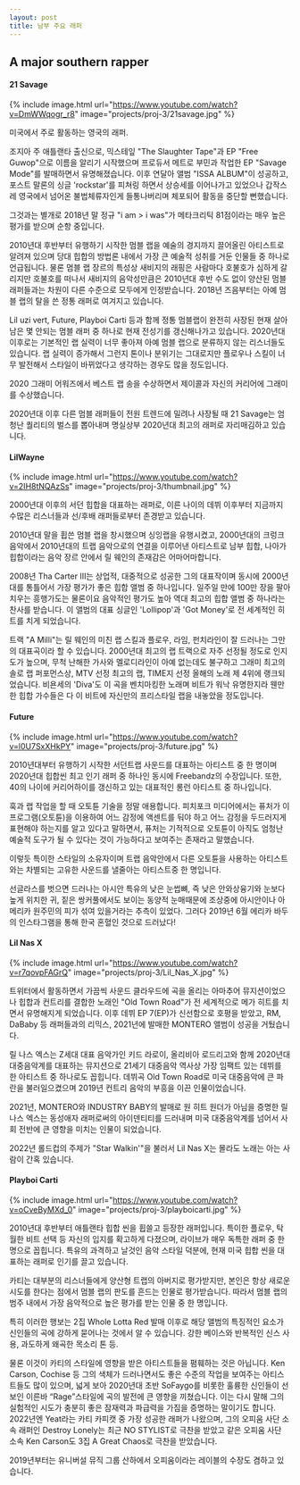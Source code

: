 ```yaml
---
layout: post
title: 남부 주요 래퍼
---
```


## A major southern rapper

#### 21 Savage

{% include image.html url="https://www.youtube.com/watch?v=DmWWqogr_r8" image="projects/proj-3/21savage.jpg" %}

미국에서 주로 활동하는 영국의 래퍼.

조지아 주 애틀랜타 출신으로, 믹스테잎 "The Slaughter Tape"과 EP "Free Guwop"으로 이름을 알리기 시작했으며 프로듀서 메트로 부민과 작업한 EP "Savage Mode"를 발매하면서 유명해졌습니다. 이후 연달아 앨범 "ISSA ALBUM"이 성공하고, 포스트 말론의 싱글 'rockstar'를 피쳐링 하면서 상승세를 이어나가고 있었으나 갑작스레 영국에서 넘어온 불법체류자인게 들통나버리며 체포되어 활동을 중단할 뻔했습니다.

그것과는 별개로 2018년 말 정규 "i am > i was"가 메타크리틱 81점이라는 매우 높은 평가를 받으며 순항 중입니다.

2010년대 후반부터 유행하기 시작한 멈블 랩을 예술의 경지까지 끌어올린 아티스트로 알려져 있으며 당대 힙합의 방법론 내에서 가장 큰 예술적 성취를 거둔 인물들 중 하나로 언급됩니다. 물론 멈블 랩 장르의 특성상 새비지의 래핑은 사람마다 호불호가 심하게 갈리지만 호불호를 떠나서 새비지의 음악성만큼은 2010년대 후반 수도 없이 양산된 멈블 래퍼들과는 차원이 다른 수준으로 모두에게 인정받습니다. 2018년 즈음부터는 아예 멈블 랩의 탈을 쓴 정통 래퍼로 여겨지고 있습니다.

Lil uzi vert, Future, Playboi Carti 등과 함께 정통 멈블랩이 완전히 사장된 현재 살아남은 몇 안되는 멈블 래퍼 중 하나로 현재 전성기를 갱신해나가고 있습니다. 2020년대 이후로는 기본적인 랩 실력이 너무 좋아져 아예 멈블 랩으로 분류하지 않는 리스너들도 있습니다. 랩 실력이 증가해서 그런지 톤이나 분위기는 그대로지만 플로우나 스킬이 너무 발전해서 스타일이 바뀌었다고 생각하는 경우도 많을 정도입니다.

2020 그래미 어워즈에서 베스트 랩 송을 수상하면서 제이콜과 자신의 커리어에 그래미를 수상했습니다.

2020년대 이후 다른 멈블 래퍼들이 전원 트렌드에 밀려나 사장될 때 21 Savage는 엄청난 퀄리티의 벌스를 뽑아내며 명실상부 2020년대 최고의 래퍼로 자리매김하고 있습니다.

#### LilWayne

{% include image.html url="https://www.youtube.com/watch?v=2IH8tNQAzSs" image="projects/proj-3/thumbnail.jpg" %}

2000년대 이후의 서던 힙합을 대표하는 래퍼로, 이른 나이의 데뷔 이후부터 지금까지 수많은 리스너들과 선/후배 래퍼들로부터 존경받고 있습니다.

2010년대 말을 휩쓴 멈블 랩을 창시했으며 싱잉랩을 유행시켰고, 2000년대의 크렁크 음악에서 2010년대의 트랩 음악으로의 연결을 이루어낸 아티스트로 남부 힙합, 나아가 힙합이라는 음악 장르 안에서 릴 웨인의 존재감은 어마어마합니다.

2008년 Tha Carter III는 상업적, 대중적으로 성공한 그의 대표작이며 동시에 2000년대를 통틀어서 가장 평가가 좋은 힙합 앨범 중 하나입니다. 일주일 만에 100만 장을 팔아치우는 흥행가도는 물론이요 음악적인 평가도 높아 역대 최고의 힙합 앨범 중 하나라는 찬사를 받습니다. 이 앨범의 대표 싱글인 'Lollipop'과 'Got Money'로 전 세계적인 히트를 치게 되었습니다.

트랙 "A Milli"는 릴 웨인의 미친 랩 스킬과 플로우, 라임, 펀치라인이 잘 드러나는 그만의 대표곡이라 할 수 있습니다. 2000년대 최고의 랩 트랙으로 자주 선정될 정도로 인지도가 높으며, 무척 난해한 가사와 멜로디라인이 아예 없는데도 불구하고 그래미 최고의 솔로 랩 퍼포먼스상, MTV 선정 최고의 랩, TIME지 선정 올해의 노래 제 4위에 랭크되었습니다. 비욘세의 'Diva'도 이 곡을 벤치마킹한 노래며 비트가 워낙 유명한지라 웬만한 힙합 가수들은 다 이 비트에 자신만의 프리스타일 랩을 내놓았을 정도입니다.

#### Future

{% include image.html url="https://www.youtube.com/watch?v=l0U7SxXHkPY" image="projects/proj-3/future.jpg" %}

2010년대부터 유행하기 시작한 서던트랩 사운드를 대표하는 아티스트 중 한 명이며 2020년대 힙합씬 최고 인기 래퍼 중 하나인 동시에 Freebandz의 수장입니다. 또한, 40의 나이에 커리어하이를 갱신하고 있는 대표적인 롱런 아티스트 중 하나입니다.

훅과 랩 작업을 할 때 오토튠 기술을 정말 애용합니다. 피치포크 미디어에서는 퓨처가 이 프로그램(오토튠)을 이용하여 어느 감정에 액센트를 둬야 하고 어느 감정을 두드러지게 표현해야 하는지를 알고 있다고 말하면서, 퓨처는 기적적으로 오토튠이 아직도 엄청난 예술적 도구가 될 수 있다는 것이 가능하다고 보여주는 존재라고 말했습니다.

이렇듯 특이한 스타일의 소유자이며 트랩 음악안에서 다른 오토튠을 사용하는 아티스트와는 차별되는 고유한 사운드를 낼줄아는 아티스트중 한 명입니다.

선글라스를 벗으면 드러나는 아시안 특유의 낮은 눈썹뼈, 즉 낮은 안와상융기와 눈보다 높게 위치한 귀, 짙은 쌍커풀에서도 보이는 동양적 눈매때문에 조상중에 아시안이나 아메리카 원주민의 피가 섞여 있을거라는 추측이 있었다. 그러다 2019년 6월 에리카 바두의 인스타그램을 통해 한국 혼혈인 것으로 드러났다!

#### Lil Nas X

{% include image.html url="https://www.youtube.com/watch?v=r7qovpFAGrQ" image="projects/proj-3/Lil_Nas_X.jpg" %}

트위터에서 활동하면서 가끔씩 사운드 클라우드에 곡을 올리는 아마추어 뮤지션이었으나 힙합과 컨트리를 결합한 노래인 "Old Town Road"가 전 세계적으로 메가 히트를 치면서 유명해지게 되었습니다. 이후 데뷔 EP 7(EP)가 신선함으로 호평을 받았고, RM, DaBaby 등 래퍼들과의 리믹스, 2021년에 발매한 MONTERO 앨범이 성공을 거뒀습니다.

릴 나스 엑스는 Z세대 대표 음악가인 키드 라로이, 올리비아 로드리고와 함께 2020년대 대중음악계를 대표하는 뮤지션으로 21세기 대중음악 역사상 가장 임팩트 있는 데뷔를 한 아티스트 중 하나로도 꼽힙니다. 데뷔곡 Old Town Road로 미국 대중음악에 큰 파란을 불러일으켰으며 2019년 컨트리 음악의 부흥을 이끈 인물이었습니다.

2021년, MONTERO와 INDUSTRY BABY의 발매로 원 히트 원더가 아님을 증명한 릴 나스 엑스는 동성애자 래퍼로써의 아이덴티티를 드러내며 미국 대중음악계를 넘어서 사회 전반에 큰 영향을 미치는 인물이 되었습니다.

2022년 롤드컵의 주제가 "Star Walkin'"을 불러서 Lil Nas X는 몰라도 노래는 아는 사람이 간혹 있습니다.

#### Playboi Carti

{% include image.html url="https://www.youtube.com/watch?v=oCveByMXd_0" image="projects/proj-3/playboicarti.jpg" %}

2010년대 후반부터 애틀랜타 힙합 씬을 휩쓸고 등장한 래퍼입니다. 특이한 플로우, 탁월한 비트 선택 등 자신의 입지를 확고하게 다졌으며, 라이브가 매우 독특한 래퍼 중 한명으로 꼽힙니다. 특유의 과격하고 날것인 음악 스타일 덕분에, 현재 미국 힙합 씬을 대표하는 래퍼로 인기를 끌고 있습니다.

카티는 대부분의 리스너들에게 양산형 트랩의 아버지로 평가받지만, 본인은 항상 새로운 시도를 한다는 점에서 멈블 랩의 판도를 흔드는 인물로 평가받습니다. 따라서 멈블 랩의 범주 내에서 가장 음악적으로 높은 평가를 받는 인물 중 한 명입니다.

특히 이러한 행보는 2집 Whole Lotta Red 발매 이후로 해당 앨범의 특징적인 요소가 신인들의 곡에 강하게 묻어나는 것에서 알 수 있습니다. 강한 베이스와 반복적인 신스 사용, 과도하게 왜곡한 목소리 톤 등.

물론 이것이 카티의 스타일에 영향을 받은 아티스트들을 폄훼하는 것은 아닙니다. Ken Carson, Cochise 등 그의 색체가 드러나면서도 좋은 수준의 작업을 보여주는 아티스트들도 많이 있으며, 넓게 보아 2020년대 초반 SoFaygo를 비롯한 훌륭한 신인들이 선보인 이른바 “Rage”스타일에 곡의 발전에 큰 영향을 끼쳤습니다. 이는 다시 말해 그의 실험적인 시도가 충분히 좋은 잠재력과 파급력을 가짐을 증명하는 말이기도 합니다. 2022년엔 Yeat라는 카티 카피캣 중 가장 성공한 래퍼가 나왔으며, 그의 오피움 사단 소속 래퍼인 Destroy Lonely는 최근 NO STYLIST로 극찬을 받았고 같은 오피움 사단 소속 Ken Carson도 3집 A Great Chaos로 극찬을 받았습니다.

2019년부터는 유니버설 뮤직 그룹 산하에서 오피움이라는 레이블의 수장도 겸하고 있습니다.